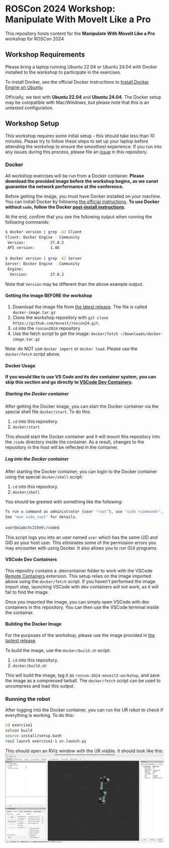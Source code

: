 # ROSCon 2024 Workshop: Manipulate With MoveIt Like a Pro

This repository hosts content for the **Manipulate With MoveIt Like a Pro** workshop for ROSCon 2024.

## Workshop Requirements

Please bring a laptop running Ubuntu 22.04 or Ubuntu 24.04 with Docker installed to the workshop to participate in the exercises.

To install Docker, see the official Docker instructions to [Install Docker Engine on Ubuntu](https://docs.docker.com/engine/install/ubuntu/).

Officially, we test with **Ubuntu 22.04** and **Ubuntu 24.04**.
The Docker setup may be compatible with Mac/Windows, but please note that this is an untested configuration.

## Workshop Setup

This workshop requires some initial setup - this should take less than 10 minutes.
Please try to follow these steps to set up your laptop before attending the workshop to ensure the smoothest experience.
If you run into any issues during this process, please file an [issue](https://github.com/moveit/roscon24/issues) in this repository.

### Docker

All workshop exercises will be run from a Docker container.
**Please download the provided image before the workshop begins, as we canot guarantee the network performance at the conference.**

Before getting the image, you must have Docker installed on your machine.
You can install Docker by following [the official instructions](https://docs.docker.com/engine/install/ubuntu/).
**To use Docker without `sudo`, follow the Docker [post-install instructions](https://docs.docker.com/engine/install/linux-postinstall/#manage-docker-as-a-non-root-user).**

At the end, confirm that you see the following output when running the following commands:

```bash
$ docker version | grep -A2 Client
Client: Docker Engine - Community
 Version:           27.0.2
 API version:       1.46

$ docker version | grep -A2 Server
Server: Docker Engine - Community
 Engine:
  Version:          27.0.2
```

Note that `Version` may be different than the above example output.


#### Getting the image BEFORE the workshop

1. Download the image file from [the latest release](https://github.com/moveit/roscon24/releases). The file is called `docker-image.tar.gz`
2. Clone the workshop repository with `git clone https://github.com/moveit/roscon24.git`.
3. `cd` into the `roscon2024` repository
4. Use the fetch script to get the image: `docker/fetch ~/Downloads/docker-image.tar.gz` 

Note: do NOT use `docker import` or `docker load`. Please use the `docker/fetch` script above.

#### Docker Usage

**If you would like to use VS Code and its dev container system, you can skip this section and go directly to [VSCode Dev Containers](#vscode-dev-containers).**

##### Starting the Docker container

After getting the Docker image, you can start the Docker container via the special shell file `docker/start`. To do this:

  1. `cd` into this repository.
  2. `docker/start`

This should start the Docker container and it will mount this repository into the `/code` directory inside the container.
As a result, changes to the repository in the host will be reflected in the container.

##### Log into the Docker container

After starting the Docker container, you can login to the Docker container using the special `docker/shell` script:

  1. `cd` into this repository.
  2. `docker/shell`

You should be greeted with something like the following:

```bash
To run a command as administrator (user "root"), use "sudo <command>".
See "man sudo_root" for details.

user@a1abc5c215e9:/code$ 
```

This script logs you into an user named `user` which has the same UID and GID as your host user.
This eliminates some of the permission errors you may encounter with using Docker.
It also allows you to run GUI programs.

#### VSCode Dev Containers

This repositry contains a .devcontainer folder to work with the VSCode [Remote Containers](https://marketplace.visualstudio.com/items?itemName=ms-vscode-remote.remote-containers) extension.
This setup relies on the image imported above using the `docker/fetch` script.
If you haven't performed the image import step, launching VSCode with dev containers will not work, as it will fail to find the image.

Once you imported the image, you can simply open VSCode with dev containers in this repository.
You can then use the VSCode terminal inside the container.

#### Building the Docker Image

For the purposes of the workshop, please use the image provided in [the lastest release](https://github.com/moveit/roscon24/releases).

To build the image, use the `docker/build.sh` script:

  1. `cd` into this repository.
  2. `docker/build.sh`

This will build the image, tag it as `roscon-2024-moveit2-workshop`, and save the image as a compressed tarball. The `docker/fetch` script can be used to uncompress and load this output.

### Running the robot

After logging into the Docker container, you can run the UR robot to check if everything is working. To do this:

```bash
cd exercise1
colcon build
source install/setup.bash
ros2 launch exercise1-1 ur.launch.py
```

This should open an RViz window with the UR visible. It should look like this:
![RViz-with-UR](./images/ur-launch.png)
